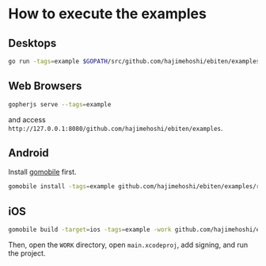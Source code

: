 # How to execute the examples

## Desktops

```sh
go run -tags=example $GOPATH/src/github.com/hajimehoshi/ebiten/examples/rotate/main.go
```

## Web Browsers

```sh
gopherjs serve --tags=example
```

and access `http://127.0.0.1:8080/github.com/hajimehoshi/ebiten/examples`.

## Android

Install [gomobile](https://pkg.go.dev/golang.org/x/mobile/cmd/gomobile) first.

```sh
gomobile install -tags=example github.com/hajimehoshi/ebiten/examples/rotate
```

## iOS

```sh
gomobile build -target=ios -tags=example -work github.com/hajimehoshi/ebiten/examples/rotate
```

Then, open the `WORK` directory, open `main.xcodeproj`, add signing, and run the project.
